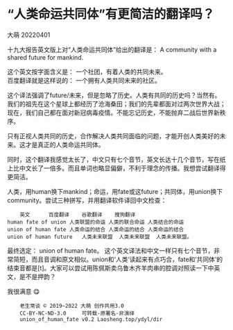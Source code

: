 “人类命运共同体”有更简洁的翻译吗？
==================================
大萌 20220401

十九大报告英文版上对“人类命运共同体”给出的翻译是：
	A community with a shared future for mankind.

这个英文按字面含义是：	一个社团，有着人类的共同未来。  
百度翻译就是这样说的：	一个拥有人类共同未来的社区。

这个译法强调了future/未来，但是忽略了历史。人类有共同的历史吗？当然有。我们的祖先在这个星球上都经历了沧海桑田；我们的先辈都面对过两次世界大战；现在，我们自己都在面对新冠病毒疫情。不能忘记历史，不能抛弃二战后世界新秩序。

只有正视人类共同的历史，合作解决人类共同面临的问题，才能开创人类美好的未来。这才是真正的人类命运共同体。

同时，这个翻译我感觉太长了，中文只有七个音节，英文长达十几个音节，写在纸上比中文长了一倍多。而且单词也略显偏僻，不利于理念的传播。我想尝试翻译得更简洁。

人类，用human换下mankind；命运，用fate或这future；共同体，用union换下community。尝试三种拼写，并用翻译软件译回中文检查：

		英文		百度翻译 	谷歌翻译 	搜狗翻译
	human fate of union	人类联盟的命运	人类的联合命运	人类结合的命运
	union of human fate	人类命运的结合	人类命运的结合	人类命运的结合
	union of human future	人类未来联盟 	人类未来联盟	人类未来联盟。

最终选定：
union of human fate。
这个英文译法和中文一样只有七个音节，非常简短，而且音调和原文相似。union和‘人类’读起来有点巧合，fate和‘共同体’的结束音都是[t]。大家可以尝试用陈佩斯卖乌鲁木齐羊肉串的腔调对照读一下中英文，是不是押韵？

我很满意 😋


```
	老生常谈 © 2019~2022 大萌 创作共用3.0
	CC-BY-NC-ND-3.0 	可转载-原署名-非演绎
	union_of_human_fate	v0.2 Laosheng.top/ydyl/dir
```
